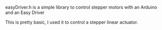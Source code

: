 easyDriver.h is a simple library to control stepper motors with an Arduino and an Easy Driver

This is pretty basic, I used it to control a stepper linear actuator.
